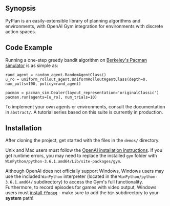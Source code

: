 ## Synopsis

PyPlan is an easily-extensible library of planning algorithms and environments, with OpenAI Gym integration for environments with discrete action spaces.

## Code Example

Running a one-step greedy bandit algorithm on [Berkeley's Pacman simulator](http://ai.berkeley.edu/project_overview.html) is as simple as:

```
rand_agent = random_agent.RandomAgentClass()
u_ro = uniform_rollout_agent.UniformRolloutAgentClass(depth=0, num_pulls=100, policy=rand_agent)

pacman = pacman_sim.Dealer(layout_representation='originalClassic')
pacman.run(agents=[u_ro], num_trials=10)
```

To implement your own agents or environments, consult the documentation in `abstract/`. A tutorial series based on this suite is currently in production.

## Installation

After cloning the project, get started with the files in the `demos/` directory. 

Unix and Mac users must follow the [OpenAI installation instructions](https://github.com/openai/gym#installation). If you get runtime errors, you may need to replace the installed `gym` folder with `WinPython/python-3.6.1.amd64/Lib/site-packages/gym`.

Although OpenAI does not officially support Windows, Windows users may use the included `WinPython` interpreter (located in the `WinPython/python-3.6.1.amd64/` subdirectory) to access the Gym's full functionality. Furthermore, to record episodes for games with video output, Windows users must [install `ffmpeg`](http://www.wikihow.com/Install-FFmpeg-on-Windows) - make sure to add the `bin` subdirectory to your **system** path!
